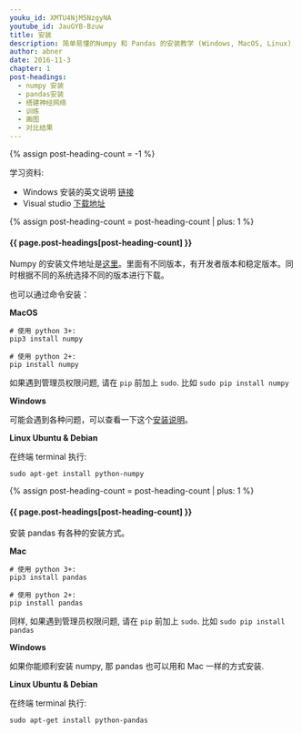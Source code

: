 ```yaml
---
youku_id: XMTU4NjM5NzgyNA
youtube_id: JauGYB-Bzuw
title: 安装
description: 简单易懂的Numpy 和 Pandas 的安装教学 (Windows, MacOS, Linux)
author: abner
date: 2016-11-3
chapter: 1
post-headings:
  - numpy 安装
  - pandas安装
  - 搭建神经网络
  - 训练
  - 画图
  - 对比结果
---
```

{% assign post-heading-count = -1 %}

学习资料:
  * Windows 安装的英文说明 [链接](http://stackoverflow.com/questions/2817869/error-unable-to-find-vcvarsall-bat)
  * Visual studio [下载地址](https://www.visualstudio.com/en-us/downloads/download-visual-studio-vs.aspx)  

{% assign post-heading-count = post-heading-count | plus: 1 %}
<h4 class="tut-h4-pad" id="{{ page.post-headings[post-heading-count] }}">{{ page.post-headings[post-heading-count] }}</h4>

Numpy 的安装文件地址是[这里](https://sourceforge.net/projects/numpy/files/NumPy/)。里面有不同版本，有开发者版本和稳定版本。同时根据不同的系统选择不同的版本进行下载。

也可以通过命令安装：

**MacOS**

```shell
# 使用 python 3+:
pip3 install numpy

# 使用 python 2+:
pip install numpy
```

如果遇到管理员权限问题, 请在 `pip` 前加上 `sudo`. 比如 `sudo pip install numpy`

**Windows**

可能会遇到各种问题，可以查看一下这个[安装说明](http://stackoverflow.com/questions/2817869/error-unable-to-find-vcvarsall-bat)。

**Linux Ubuntu & Debian**

在终端 terminal 执行:

```shell
sudo apt-get install python-numpy
```


{% assign post-heading-count = post-heading-count | plus: 1 %}
<h4 class="tut-h4-pad" id="{{ page.post-headings[post-heading-count] }}">{{ page.post-headings[post-heading-count] }}</h4>

安装 pandas 有各种的安装方式。

**Mac**

```shell
# 使用 python 3+:
pip3 install pandas

# 使用 python 2+:
pip install pandas
```

同样, 如果遇到管理员权限问题, 请在 `pip` 前加上 `sudo`. 比如 `sudo pip install pandas`

**Windows**

如果你能顺利安装 numpy, 那 pandas 也可以用和 Mac 一样的方式安装.

**Linux Ubuntu & Debian**

在终端 terminal 执行:

```shell
sudo apt-get install python-pandas
```